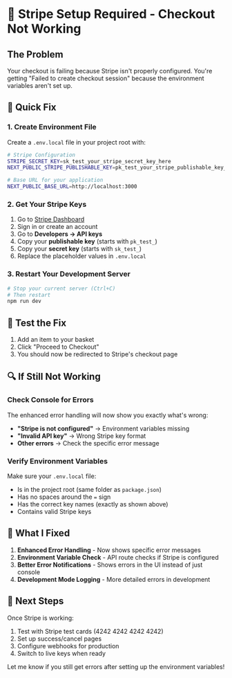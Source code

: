 # 🚨 Stripe Setup Required - Checkout Not Working

## The Problem

Your checkout is failing because Stripe isn't properly configured. You're getting "Failed to create checkout session" because the environment variables aren't set up.

## 🔧 Quick Fix

### 1. Create Environment File

Create a `.env.local` file in your project root with:

```bash
# Stripe Configuration
STRIPE_SECRET_KEY=sk_test_your_stripe_secret_key_here
NEXT_PUBLIC_STRIPE_PUBLISHABLE_KEY=pk_test_your_stripe_publishable_key_here

# Base URL for your application
NEXT_PUBLIC_BASE_URL=http://localhost:3000
```

### 2. Get Your Stripe Keys

1. Go to [Stripe Dashboard](https://dashboard.stripe.com/)
2. Sign in or create an account
3. Go to **Developers → API keys**
4. Copy your **publishable key** (starts with `pk_test_`)
5. Copy your **secret key** (starts with `sk_test_`)
6. Replace the placeholder values in `.env.local`

### 3. Restart Your Development Server

```bash
# Stop your current server (Ctrl+C)
# Then restart
npm run dev
```

## 🧪 Test the Fix

1. Add an item to your basket
2. Click "Proceed to Checkout"
3. You should now be redirected to Stripe's checkout page

## 🔍 If Still Not Working

### Check Console for Errors

The enhanced error handling will now show you exactly what's wrong:

- **"Stripe is not configured"** → Environment variables missing
- **"Invalid API key"** → Wrong Stripe key format
- **Other errors** → Check the specific error message

### Verify Environment Variables

Make sure your `.env.local` file:

- Is in the project root (same folder as `package.json`)
- Has no spaces around the `=` sign
- Has the correct key names (exactly as shown above)
- Contains valid Stripe keys

## 🎯 What I Fixed

1. **Enhanced Error Handling** - Now shows specific error messages
2. **Environment Variable Check** - API route checks if Stripe is configured
3. **Better Error Notifications** - Shows errors in the UI instead of just console
4. **Development Mode Logging** - More detailed errors in development

## 🚀 Next Steps

Once Stripe is working:

1. Test with Stripe test cards (4242 4242 4242 4242)
2. Set up success/cancel pages
3. Configure webhooks for production
4. Switch to live keys when ready

Let me know if you still get errors after setting up the environment variables!
